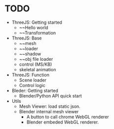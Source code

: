 TODO
==============

- ThreeJS: Getting started
  - ~~Hello world
  - ~~Transformation
- ThreeJS: Base
  - ~~mesh
  - ~~loader
  - ~~shadow
  - ~~obj file loader
  - control (MS/KB)
  - skeletal animation
- ThreeJS: Function
  - Scene loader
  - Control logic
- Bleder: Getting started
  - Blender/Python API quick start
- Utils
  - Mesh Viewer: load static json.
  - Blender internal mesh viewer
    - A button to call chrome WebGL renderer
    - Blender embeded WebGL renderer.